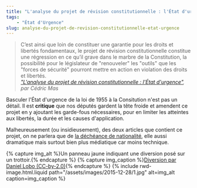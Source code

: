 ```yaml
---
title: "L'analyse du projet de révision constitutionnelle : l'État d'urgence"
tags:
    - "État d'Urgence"
slug: analyse-du-projet-de-revision-constitutionnelle-etat-urgence
---
```


> C’est ainsi que loin de constituer une garantie pour les droits et libertés
> fondamentaux, le projet de révision constitutionnelle constitue une régression
> en ce qu’il grave dans le marbre de la Constitution, la possibilité pour le
> législateur de "renouveler" les "outils" que les "forces de sécurité" pourront
> mettre en action en violation des droits et libertés.  
> <cite><a href="http://www.pauljorion.com/blog/2015/12/27/lanalyse-du-projet-de-revision-constitutionnelle-letat-durgence-1/#more-81257">"L'analyse
> du projet de révision constitutionnelle : l'État d'urgence"</a>, par Cédric
> Mas</cite>

Basculer l'État d'urgence de la loi de 1955 à la Consitution n'est pas un
détail. Il est **critique** que nos députés gardent la tête froide et amendent
ce projet en y ajoutant les garde-fous nécessaires, pour en limiter les
atteintes aux libertés, la durée et les causes d'application.

Malheureusement (ou insidieusement), des deux articles que contient ce projet,
on ne parlera que de
[la déchéance de nationalité](/notes/2015-12-analyse-du-projet-de-revision-constitutionnelle-decheance-de-nationalite/ "L'analyse du projet de révision constitutionnelle : la déchéance de nationalité"),
elle aussi dramatique mais surtout bien plus médiatique car moins technique.

{% capture img_alt %}Un panneau jaune indiquant une diversion posé sur un
trottoir.{% endcapture %}
{% capture img_caption %}[Diversion par Daniel Lobo (CC-by-2.0)](https://flic.kr/p/49QKir){% endcapture %}
{% include rwd-image.html.liquid
path="/assets/images/2015-12-28/1.jpg"
alt=img_alt
caption=img_caption
%}

